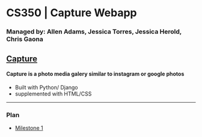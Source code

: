 # CS350 | Capture Webapp

### Managed by: Allen Adams, Jessica Torres, Jessica Herold, Chris Gaona

[Capture](https://capture350.herokuapp.com/)
---

#### Capture is a photo media galery similar to instagram or google photos

* Built with Python/ Django
* supplemented with HTML/CSS

---
### Plan
* [Milestone 1](https://github.com/Adam1400/cs350/tree/master/plan/milestone-1)

